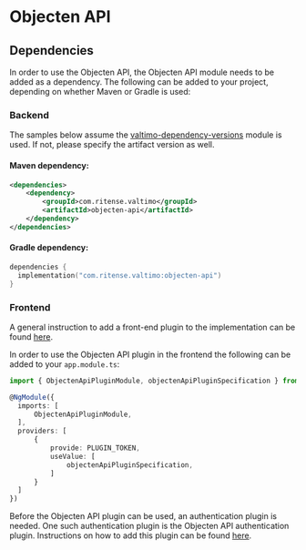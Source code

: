 # Objecten API

## Dependencies

In order to use the Objecten API, the Objecten API module needs to be added as a dependency. The
following can be added to your project, depending on whether Maven or Gradle is used:

### Backend
The samples below assume the [valtimo-dependency-versions](../core/valtimo-dependency-versions.md) module is used.
If not, please specify the artifact version as well.

#### Maven dependency:
```xml
<dependencies>
    <dependency>
        <groupId>com.ritense.valtimo</groupId>
        <artifactId>objecten-api</artifactId>
    </dependency>
</dependencies>
```

#### Gradle dependency:
```kotlin
dependencies {
  implementation("com.ritense.valtimo:objecten-api")
}
```

### Frontend

A general instruction to add a front-end plugin to the implementation can be
found [here](../core/plugin.md#adding-a-front-end-plugin-to-the-implementation).

In order to use the Objecten API plugin in the frontend the following can be added to your `app.module.ts`:

```typescript
import { ObjectenApiPluginModule, objectenApiPluginSpecification } from '@valtimo/plugin';

@NgModule({
  imports: [
      ObjectenApiPluginModule,
  ],
  providers: [
      {
          provide: PLUGIN_TOKEN,
          useValue: [
              objectenApiPluginSpecification,
          ]
      }
  ]
})
```

Before the Objecten API plugin can be used, an authentication plugin is needed. One such authentication plugin
is the Objecten API authentication plugin. Instructions on how to add this plugin can be
found [here](objecten-api-authentication.md).
